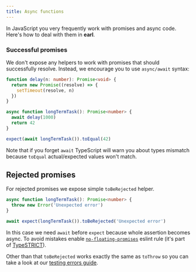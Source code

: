 ```yaml
---
title: Async functions
---
```


In JavaScript you very frequently work with promises and async code. Here's how
to deal with them in **earl**.

### Successful promises

We don't expose any helpers to work with promises that should successfully
resolve. Instead, we encourage you to use `async/await` syntax:

```typescript
function delay(n: number): Promise<void> {
  return new Promise((resolve) => {
    setTimeout(resolve, n)
  })
}

async function longTermTask(): Promise<number> {
  await delay(1000)
  return 42
}

expect(await longTermTask()).toEqual(42)
```

Note that if you forget `await` TypeScript will warn you about types mismatch
because `toEqual` actual/expected values won't match.

## Rejected promises

For rejected promises we expose simple `toBeRejected` helper.

```typescript
async function longTermTask(): Promise<number> {
  throw new Error('Unexpected error')
}

await expect(longTermTask()).toBeRejected('Unexpected error')
```

In this case we need `await` before `expect` because whole assertion becomes
async. To avoid mistakes enable
[`no-floating-promises`](https://github.com/typescript-eslint/typescript-eslint/blob/master/packages/eslint-plugin/docs/rules/no-floating-promises.md)
eslint rule (it's part of
[TypeSTRICT](https://github.com/krzkaczor/typestrict)).

Other than that `toBeRejected` works exactly the same as `toThrow` so you can
take a look at our [testing errors guide](/docs/guides/testing-errors).
